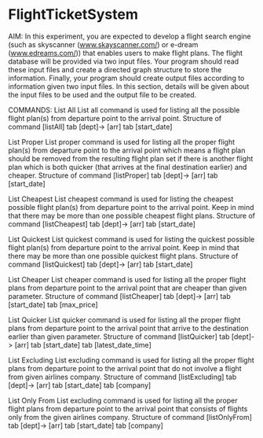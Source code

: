 # FlightTicketSystem
AIM:
In this experiment, you are expected to develop a flight search engine (such as skyscanner
(www.skayscanner.com/) or e-dream (www.edreams.com/)) that enables users to make flight plans. The
flight database will be provided via two input files. Your program should read these input files and create a
directed graph structure to store the information. Finally, your program should create output files according
to information given two input files. In this section, details will be given about the input files to be used
and the output file to be created.

COMMANDS:
List All
List all command is used for listing all the possible flight plan(s) from departure point to the arrival point.
Structure of command
[listAll] tab [dept]-> [arr] tab [start_date]

List Proper
List proper command is used for listing all the proper flight plan(s) from departure point to the arrival
point which means a flight plan should be removed from the resulting flight plan set if there is another
flight plan which is both quicker (that arrives at the final destination earlier) and cheaper.
Structure of command
[listProper] tab [dept]-> [arr] tab [start_date]

List Cheapest
List cheapest command is used for listing the cheapest possible flight plan(s) from departure point to the
arrival point. Keep in mind that there may be more than one possible cheapest flight plans.
Structure of command
[listCheapest] tab [dept]-> [arr] tab [start_date]

List Quickest
List quickest command is used for listing the quickest possible flight plan(s) from departure point to the
arrival point. Keep in mind that there may be more than one possible quickest flight plans.
Structure of command
[listQuickest] tab [dept]-> [arr] tab [start_date]

List Cheaper
List cheaper command is used for listing all the proper flight plans from departure point to the arrival
point that are cheaper than given parameter.
Structure of command
[listCheaper] tab [dept]-> [arr] tab [start_date] tab [max_price]

List Quicker
List quicker command is used for listing all the proper flight plans from departure point to the arrival
point that arrive to the destination earlier than given parameter.
Structure of command
[listQuicker] tab [dept]-> [arr] tab [start_date] tab [latest_date_time]

List Excluding
List excluding command is used for listing all the proper flight plans from departure point to the arrival
point that do not involve a flight from given airlines company.
Structure of command
[listExcluding] tab [dept]-> [arr] tab [start_date] tab [company]

List Only From
List excluding command is used for listing all the proper flight plans from departure point to the arrival
point that consists of flights only from the given airlines company.
Structure of command
[listOnlyFrom] tab [dept]-> [arr] tab [start_date] tab [company]
